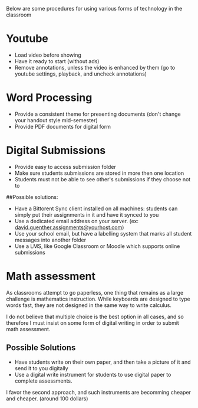 Below are some procedures for using various forms of technology in the classroom

# Youtube

* Load video before showing
* Have it ready to start (without ads)
* Remove annotations, unless the video is enhanced by them (go to youtube settings, playback, and uncheck annotations)

# Word Processing

* Provide a consistent theme for presenting documents (don't change your handout style mid-semester)
* Provide PDF documents for digital form

# Digital Submissions

* Provide easy to access submission folder
* Make sure students submissions are stored in more then one location
* Students must not be able to see other's submissions if they choose not to

##Possible solutions:
* Have a Bittorent Sync client installed on all machines: students can simply put their assignments in it and have it synced to you
*  Use a dedicated email address on your server. (ex: david.guenther.assignments@yourhost.com)
* Use your school email, but have a labelling system that marks all student messages into another folder
* Use a LMS, like Google Classroom or Moodle which supports online submissions

# Math assessment

As classrooms attempt to go paperless, one thing that remains as a large challenge is mathematics instruction. While keyboards are designed to type words fast, they are not designed in the same way to write calculus.

I do not believe that multiple choice is the best option in all cases, and so therefore I must insist on some form of digital writing in order to submit math assessment.

## Possible Solutions
* Have students write on their own paper, and then take a picture of it and send it to you digitally
* Use a digital write instrument for students to use digital paper to complete assessments.

I favor the second approach, and such instruments are becomming cheaper and cheaper. (around 100 dollars)





